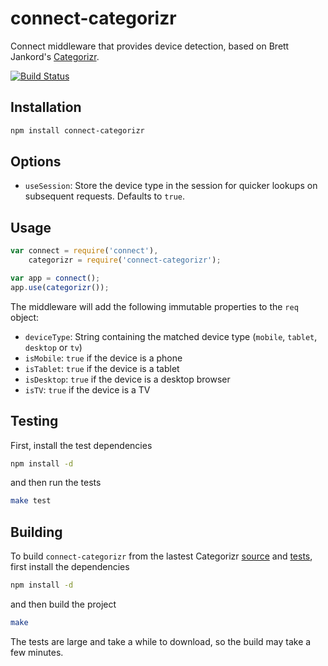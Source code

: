 # connect-categorizr

Connect middleware that provides device detection, based on Brett Jankord's [Categorizr](http://www.brettjankord.com/2012/01/16/categorizr-a-modern-device-detection-script). 

[![Build Status](https://secure.travis-ci.org/davidwood/connect-categorizr.png)](http://travis-ci.org/davidwood/connect-categorizr)

## Installation

```bash
npm install connect-categorizr
```

## Options

* `useSession`: Store the device type in the session for quicker lookups on subsequent requests.  Defaults to `true`.

## Usage

```js
var connect = require('connect'),
    categorizr = require('connect-categorizr');

var app = connect();
app.use(categorizr());
```

The middleware will add the following immutable properties to the `req` object:

* `deviceType`: String containing the matched device type (`mobile`, `tablet`, `desktop` or `tv`)
* `isMobile`: `true` if the device is a phone
* `isTablet`: `true` if the device is a tablet
* `isDesktop`: `true` if the device is a desktop browser
* `isTV`: `true` if the device is a TV

## Testing

First, install the test dependencies

```bash
npm install -d
```

and then run the tests

```bash
make test
```

## Building

To build `connect-categorizr` from the lastest Categorizr [source](https://github.com/bjankord/Categorizr) and [tests](http://brettjankord.com/categorizr/categorizr-results.php), first install the dependencies

```bash
npm install -d
```

and then build the project

```bash
make
```

The tests are large and take a while to download, so the build may take a few minutes.

